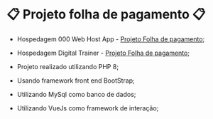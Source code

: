 # 📋 Projeto folha de pagamento 📋

- Hospedagem 000 Web Host App - [Projeto Folha de pagamento](https://folhadepagamentoluiz.000webhostapp.com/index.php);
- Hospedagem Digital Trainer - [Projeto Folha de pagamento](https://digitaltrainer.com.br/index.php);

- Projeto realizado utilizando PHP 8;
- Usando framework front end BootStrap;
- Utilizando MySql como banco de dados;
- Utilizando VueJs como framework de interação;
